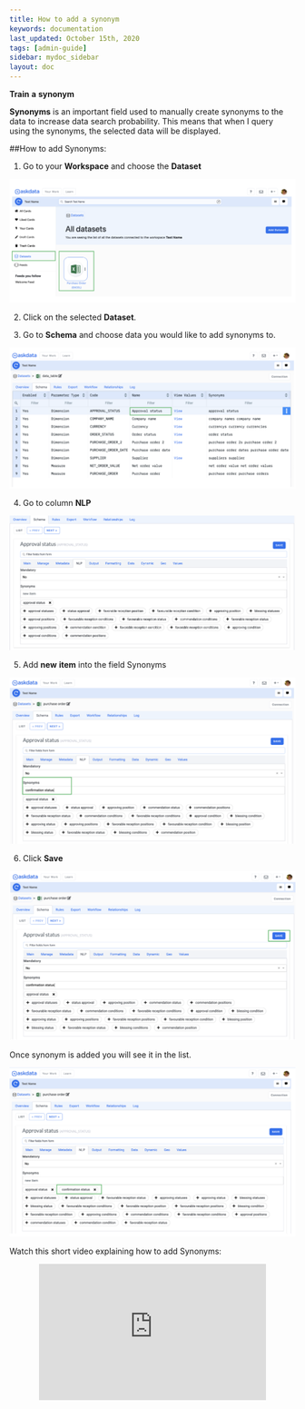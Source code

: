 ```yaml
---
title: How to add a synonym
keywords: documentation
last_updated: October 15th, 2020
tags: [admin-guide]
sidebar: mydoc_sidebar
layout: doc
---
```


**Train** **a** **synonym**

**Synonyms** is an important field used to manually create synonyms to the data to increase data search probability. This means that when I query using the synonyms, the selected data will be displayed.

##How to add Synonyms:

1. Go to your **Workspace** and choose the **Dataset**

<img src="/media/admin-guide/s_1.png" class="image-doc p-3">

2. Click on the selected **Dataset**.

3. Go to **Schema** and choose data you would like to add synonyms to.

<img src="/media/admin-guide/s_2.png" class="image-doc p-3">

4. Go to column **NLP** 

<img src="/media/admin-guide/s_3.png" class="image-doc p-3">

5. Add **new** **item** into the field Synonyms

<img src="/media/admin-guide/s_4.png" class="image-doc p-3">

6. Click **Save**

<img src="/media/admin-guide/s_5.png" class="image-doc p-3">

Once synonym is added you will see it in the list.

<img src="/media/admin-guide/s_6.png" class="image-doc p-3">


Watch this short video explaining how to add Synonyms:

<center><iframe width="748" height="464" src="https://www.youtube.com/embed/fkvlFwizPf4?list=PLe5TubJ50d1lR9XDFYazW3a6NJBLhci4W" title="YouTube video player" frameborder="0" allow="accelerometer; autoplay; clipboard-write; encrypted-media; gyroscope; picture-in-picture" allowfullscreen=""style="max-width:400px;max-height:240px"></iframe></center>











